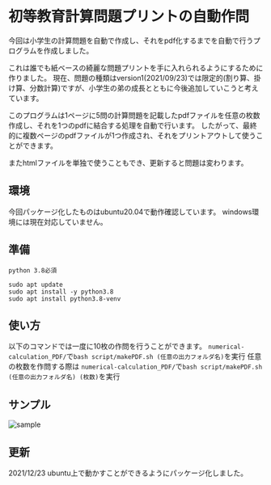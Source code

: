# 初等教育計算問題プリントの自動作問

今回は小学生の計算問題を自動で作成し、それをpdf化するまでを自動で行うプログラムを作成しました。

これは誰でも紙ベースの綺麗な問題プリントを手に入れられるようにするために作りました。
現在、問題の種類はversion1(2021/09/23)では限定的(割り算、掛け算、分数計算)ですが、小学生の弟の成長とともに今後追加していこうと考えています。

このプログラムは1ページに5問の計算問題を記載したpdfファイルを任意の枚数作成し、それを1つのpdfに結合する処理を自動で行います。
したがって、最終的に複数ページのpdfファイルが1つ作成され、それをプリントアウトして使うことができます。


またhtmlファイルを単独で使うこともでき、更新すると問題は変わります。

## 環境
今回パッケージ化したものはubuntu20.04で動作確認しています。
windows環境には現在対応していません。

## 準備
```
python 3.8必須

sudo apt update
sudo apt install -y python3.8
sudo apt install python3.8-venv
```
## 使い方
以下のコマンドでは一度に10枚の作問を行うことができます。
```numerical-calculation_PDF/```で```bash script/makePDF.sh (任意の出力フォルダ名)```を実行
任意の枚数を作問する際は
```numerical-calculation_PDF/```で```bash script/makePDF.sh (任意の出力フォルダ名) (枚数)```を実行
## サンプル
![sample](./sample.JPG)



## 更新
2021/12/23 ubuntu上で動かすことができるようにパッケージ化しました。

